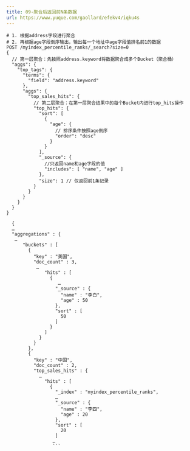 ```yaml
---
title: 09-聚合后返回前N条数据
url: https://www.yuque.com/gaollard/efekv4/iqku4s
---
```


    # 1. 根据address字段进行聚合
    # 2. 再根据age字段倒序输出，输出每一个地址中age字段值排名前1的数据
    POST /myindex_percentile_ranks/_search?size=0
    {
      // 第一层聚合：先按照address.keyword将数据聚合成多个Bucket（聚合桶）
      "aggs": {
        "top_tags": {
          "terms": {
            "field": "address.keyword" 
          },
          "aggs": {
            "top_sales_hits": {
              // 第二层聚合：在第一层聚合结果中的每个Bucket内进行top_hits操作
              "top_hits": {
                "sort": [
                  {
                    "age": {
                      // 排序条件按照age倒序
                      "order": "desc"
                    }
                  }
                ],
                "_source": {
                  //只返回name和age字段的值
                  "includes": [ "name", "age" ] 
                },
                "size": 1 // 仅返回前1条记录
              }
            }
          }
        }
      }
    }

<!---->

      {
      …
      "aggregations" : {
       …
          "buckets" : [
            {
              "key" : "美国",
              "doc_count" : 3,
               …
                  "hits" : [
                    {
                       …
                      "_source" : {
                        "name" : "李白",
                        "age" : 50
                      },
                      "sort" : [
                        50
                      ]
                    }
                  ]
                }
              }
            },
            {
              "key" : "中国",
              "doc_count" : 2,
              "top_sales_hits" : {
                …
                  "hits" : [
                    {
                      "_index" : "myindex_percentile_ranks",
                      …
                      "_source" : {
                        "name" : "李四",
                        "age" : 20
                      },
                      "sort" : [
                        20
                      ]
                     …
                     ```
